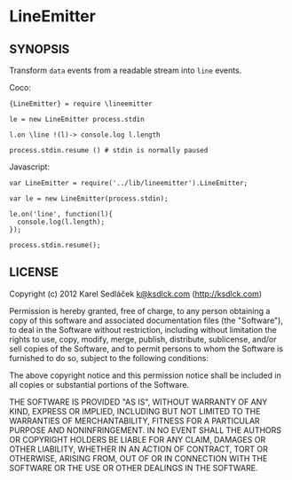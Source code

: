 LineEmitter
===========

SYNOPSIS
--------

Transform `data` events from a readable stream into `line` events.

Coco:

    {LineEmitter} = require \lineemitter

    le = new LineEmitter process.stdin

    l.on \line !(l)-> console.log l.length

    process.stdin.resume () # stdin is normally paused

Javascript:

    var LineEmitter = require('../lib/lineemitter').LineEmitter;

    var le = new LineEmitter(process.stdin);

    le.on('line', function(l){
      console.log(l.length);
    });

    process.stdin.resume();

LICENSE
-------

Copyright (c) 2012 Karel Sedláček <k@ksdlck.com> (http://ksdlck.com)

Permission is hereby granted, free of charge, to any person obtaining a copy of this software and associated documentation files (the "Software"), to deal in the Software without restriction, including without limitation the rights to use, copy, modify, merge, publish, distribute, sublicense, and/or sell copies of the Software, and to permit persons to whom the Software is furnished to do so, subject to the following conditions:

The above copyright notice and this permission notice shall be included in all copies or substantial portions of the Software.

THE SOFTWARE IS PROVIDED "AS IS", WITHOUT WARRANTY OF ANY KIND, EXPRESS OR IMPLIED, INCLUDING BUT NOT LIMITED TO THE WARRANTIES OF MERCHANTABILITY, FITNESS FOR A PARTICULAR PURPOSE AND NONINFRINGEMENT. IN NO EVENT SHALL THE AUTHORS OR COPYRIGHT HOLDERS BE LIABLE FOR ANY CLAIM, DAMAGES OR OTHER LIABILITY, WHETHER IN AN ACTION OF CONTRACT, TORT OR OTHERWISE, ARISING FROM, OUT OF OR IN CONNECTION WITH THE SOFTWARE OR THE USE OR OTHER DEALINGS IN THE SOFTWARE.
